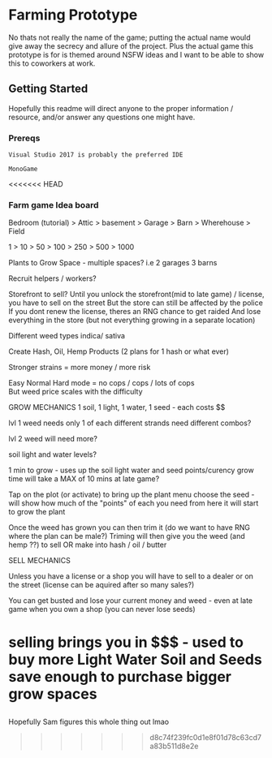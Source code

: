 # Farming Prototype

No thats not really the name of the game; putting the actual name would give away the secrecy and allure of the project.
Plus the actual game this prototype is for is themed around NSFW ideas and I want to be able to show this to coworkers at work.

## Getting Started

Hopefully this readme will direct anyone to the proper information / resource, and/or answer any questions one might have.

### Prereqs

```
Visual Studio 2017 is probably the preferred IDE
```

```
MonoGame
```

<<<<<<< HEAD
 ### Farm game Idea board ###

Bedroom (tutorial) > Attic > basement > Garage > Barn > Wherehouse > Field

1 > 10 > 50 > 100 > 250 > 500 > 1000

Plants to Grow Space - multiple spaces? i.e 2 garages 3 barns

Recruit helpers / workers?

Storefront to sell?
		Until you unlock the storefront(mid to late game) / license, you have to sell on the street
			But the store can still be affected by the police
			If you dont renew the license, theres an RNG chance to get raided
			And lose everything in the store (but not everything growing in a separate location)

Different weed types indica/ sativa 

Create Hash, Oil, Hemp Products
(2 plans for 1 hash or what ever)

Stronger strains = more money / more risk

Easy Normal Hard mode = no cops / cops / lots of cops	
	But weed price scales with the difficulty

GROW MECHANICS
1 soil, 1 light, 1 water, 1 seed - each costs $$

lvl 1 weed needs only 1 of each
	different strands need different combos?

lvl 2 weed will need more?

soil light and water levels?

1 min to grow - uses up the soil light water and seed points/curency
	grow time will take a MAX of 10 mins at late game?

Tap on the plot (or activate) to bring up the plant menu
	choose the seed - will show how much of the "points" of each you need
	from here it will start to grow the plant

Once the weed has grown you can then trim it (do we want to have RNG where the plan can be male?)
	Triming will then give you the weed (and hemp ??) to sell OR make into hash / oil / butter
	
SELL MECHANICS

Unless you have a license or a shop you will have to sell to a dealer or on the street
	(license can be aquired after so many sales?)

You can get busted and lose your current money and weed - even at late game when you own a shop
	(you can never lose seeds)

selling brings you in $$$ - used to buy more Light Water Soil and Seeds
	save enough to purchase bigger grow spaces
=======
##

Hopefully Sam figures this whole thing out lmao
>>>>>>> d8c74f239fc0d1e8f01d78c63cd7a83b511d8e2e
